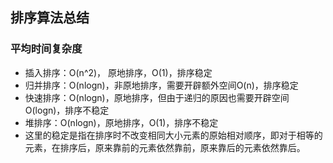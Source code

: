 ## 排序算法总结



### 平均时间复杂度

- 插入排序：O(n^2)， 原地排序，O(1)，排序稳定
- 归并排序：O(nlogn)，非原地排序，需要开辟额外空间O(n)，排序稳定
- 快速排序：O(nlogn)，原地排序，但由于递归的原因也需要开辟空间O(logn)，排序不稳定
- 堆排序：O(nlogn)，原地排序，O(1)，排序不稳定
- 这里的稳定是指在排序时不改变相同大小元素的原始相对顺序，即对于相等的元素，在排序后，原来靠前的元素依然靠前，原来靠后的元素依然靠后。